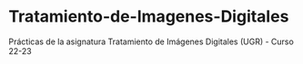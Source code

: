 # Tratamiento-de-Imagenes-Digitales
Prácticas de la asignatura Tratamiento de Imágenes Digitales (UGR) - Curso 22-23
